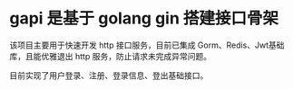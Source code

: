 # gapi 是基于 golang gin 搭建接口骨架

该项目主要用于快速开发 http 接口服务，目前已集成 Gorm、Redis、Jwt基础库，且能优雅退出 http 服务，防止请求未完成异常问题。

目前实现了用户登录、注册、登录信息、登出基础接口。










